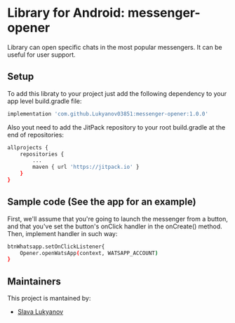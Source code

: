 # Library for Android: messenger-opener 
Library can open specific chats in the most popular messengers. It can be useful for user support.

## Setup
To add this libraty to your project just add the following dependency to your app level build.gradle file:
```bash
implementation 'com.github.Lukyanov03851:messenger-opener:1.0.0'
```
Also yout need to add the JitPack repository to your root build.gradle at the end of repositories:
```bash
allprojects {
    repositories {
        ...
        maven { url 'https://jitpack.io' }
    }
}
```
## Sample code (See the app for an example)
First, we'll assume that you're going to launch the messenger from a button, and that you've set the button's onClick handler in the onCreate() method. Then, implement handler in such way:
```bash
btnWhatsapp.setOnClickListener{
    Opener.openWatsApp(context, WATSAPP_ACCOUNT)
}
```
## Maintainers
This project is mantained by:
* [Slava Lukyanov](http://github.com/Lukyanov03851)
